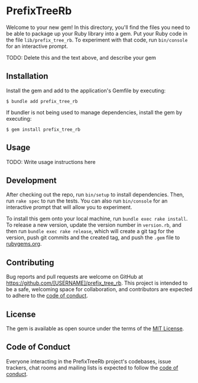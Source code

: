 # PrefixTreeRb

Welcome to your new gem! In this directory, you'll find the files you need to be able to package up your Ruby library into a gem. Put your Ruby code in the file `lib/prefix_tree_rb`. To experiment with that code, run `bin/console` for an interactive prompt.

TODO: Delete this and the text above, and describe your gem

## Installation

Install the gem and add to the application's Gemfile by executing:

    $ bundle add prefix_tree_rb

If bundler is not being used to manage dependencies, install the gem by executing:

    $ gem install prefix_tree_rb

## Usage

TODO: Write usage instructions here

## Development

After checking out the repo, run `bin/setup` to install dependencies. Then, run `rake spec` to run the tests. You can also run `bin/console` for an interactive prompt that will allow you to experiment.

To install this gem onto your local machine, run `bundle exec rake install`. To release a new version, update the version number in `version.rb`, and then run `bundle exec rake release`, which will create a git tag for the version, push git commits and the created tag, and push the `.gem` file to [rubygems.org](https://rubygems.org).

## Contributing

Bug reports and pull requests are welcome on GitHub at https://github.com/[USERNAME]/prefix_tree_rb. This project is intended to be a safe, welcoming space for collaboration, and contributors are expected to adhere to the [code of conduct](https://github.com/[USERNAME]/prefix_tree_rb/blob/master/CODE_OF_CONDUCT.md).

## License

The gem is available as open source under the terms of the [MIT License](https://opensource.org/licenses/MIT).

## Code of Conduct

Everyone interacting in the PrefixTreeRb project's codebases, issue trackers, chat rooms and mailing lists is expected to follow the [code of conduct](https://github.com/[USERNAME]/prefix_tree_rb/blob/master/CODE_OF_CONDUCT.md).
